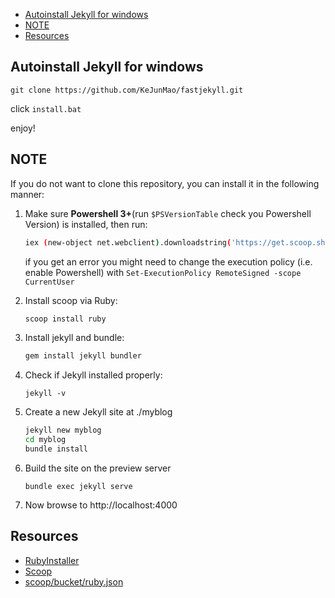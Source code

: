 <!-- TOC -->

- [Autoinstall Jekyll for windows](#autoinstall-jekyll-for-windows)
- [NOTE](#note)
- [Resources](#resources)

<!-- /TOC -->
## Autoinstall Jekyll for windows

```
git clone https://github.com/KeJunMao/fastjekyll.git
```

click `install.bat`

enjoy!

## NOTE

If you do not want to clone this repository, you can install it in the following manner:

1. Make sure **Powershell 3+**(run `$PSVersionTable` check you Powershell Version) is installed, then run:

    ```bash
    iex (new-object net.webclient).downloadstring('https://get.scoop.sh')
    ```
    if you get an error you might need to change the execution policy (i.e. enable Powershell) with `Set-ExecutionPolicy RemoteSigned -scope CurrentUser`

2. Install scoop via Ruby:
    ```bash
    scoop install ruby
    ```
3. Install jekyll and bundle:
    ```bash
    gem install jekyll bundler
    ```
4. Check if Jekyll installed properly: 
    ```
    jekyll -v
    ```
5. Create a new Jekyll site at ./myblog
    ```bash
    jekyll new myblog
    cd myblog
    bundle install
    ```

6. Build the site on the preview server
    ```
    bundle exec jekyll serve
    ```

7. Now browse to http://localhost:4000

## Resources

* [RubyInstaller](https://rubyinstaller.org/)
* [Scoop](http://scoop.sh/)
* [scoop/bucket/ruby.json](https://github.com/lukesampson/scoop/blob/master/bucket/ruby.json)